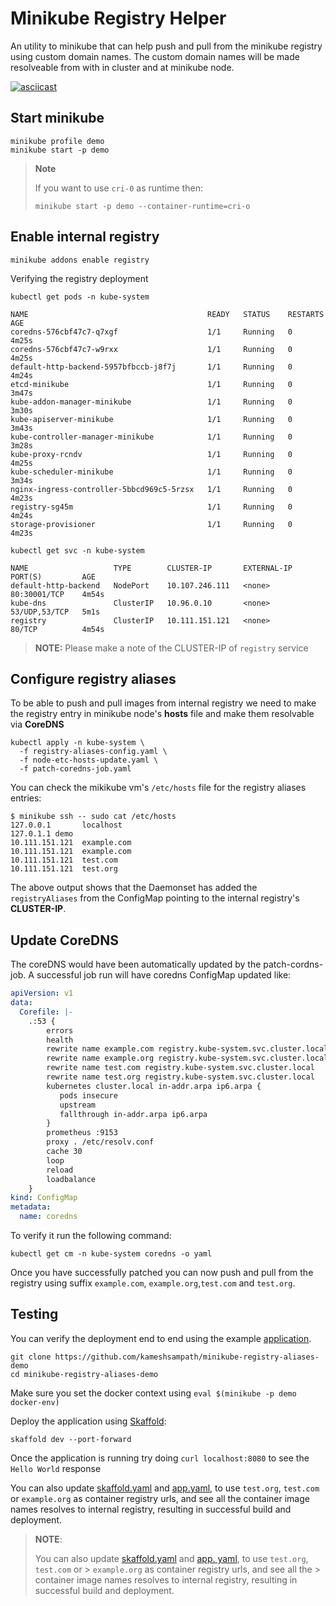 # Minikube Registry Helper

An utility to minikube that can help push and pull from the minikube registry using custom domain names.  The custom domain names will be made resolveable from with in cluster and at minikube node.

[![asciicast](https://asciinema.org/a/254537.svg)](https://asciinema.org/a/254537)

## Start minikube

```shell
minikube profile demo
minikube start -p demo
```

> **Note**
>
>If you want to use `cri-0` as runtime then:
>
>```shell
> minikube start -p demo --container-runtime=cri-o
> ```

## Enable internal registry

```shell
minikube addons enable registry
```

Verifying the registry deployment

```shell
kubectl get pods -n kube-system
```

```shell
NAME                                        READY   STATUS    RESTARTS   AGE
coredns-576cbf47c7-q7xgf                    1/1     Running   0          4m25s
coredns-576cbf47c7-w9rxx                    1/1     Running   0          4m25s
default-http-backend-5957bfbccb-j8f7j       1/1     Running   0          4m24s
etcd-minikube                               1/1     Running   0          3m47s
kube-addon-manager-minikube                 1/1     Running   0          3m30s
kube-apiserver-minikube                     1/1     Running   0          3m43s
kube-controller-manager-minikube            1/1     Running   0          3m28s
kube-proxy-rcndv                            1/1     Running   0          4m25s
kube-scheduler-minikube                     1/1     Running   0          3m34s
nginx-ingress-controller-5bbcd969c5-5rzsx   1/1     Running   0          4m23s
registry-sg45m                              1/1     Running   0          4m24s
storage-provisioner                         1/1     Running   0          4m23s
```

```
kubectl get svc -n kube-system
```

```
NAME                   TYPE        CLUSTER-IP       EXTERNAL-IP   PORT(S)         AGE
default-http-backend   NodePort    10.107.246.111   <none>        80:30001/TCP    4m54s
kube-dns               ClusterIP   10.96.0.10       <none>        53/UDP,53/TCP   5m1s
registry               ClusterIP   10.111.151.121   <none>        80/TCP          4m54s
```

>
> **NOTE:**
> Please make a note of the CLUSTER-IP of `registry` service


## Configure registry aliases

To be able to push and pull images from internal registry we need to make the registry entry in minikube node's **hosts** file and make them resolvable via **CoreDNS**

```shell
kubectl apply -n kube-system \
  -f registry-aliases-config.yaml \
  -f node-etc-hosts-update.yaml \
  -f patch-coredns-job.yaml
```

You can check the mikikube vm's `/etc/hosts` file for the registry aliases entries:

```shell
$ minikube ssh -- sudo cat /etc/hosts
127.0.0.1       localhost
127.0.1.1 demo
10.111.151.121  example.com
10.111.151.121  example.com
10.111.151.121  test.com
10.111.151.121  test.org
```

The above output shows that the Daemonset has added the `registryAliases` from the ConfigMap pointing to the internal registry's __CLUSTER-IP__.

## Update CoreDNS

The coreDNS would have been automatically updated by the patch-cordns-job. A successful job run will have coredns ConfigMap updated like:

```yaml
apiVersion: v1
data:
  Corefile: |-
    .:53 {
        errors
        health
        rewrite name example.com registry.kube-system.svc.cluster.local
        rewrite name example.org registry.kube-system.svc.cluster.local
        rewrite name test.com registry.kube-system.svc.cluster.local
        rewrite name test.org registry.kube-system.svc.cluster.local
        kubernetes cluster.local in-addr.arpa ip6.arpa {
           pods insecure
           upstream
           fallthrough in-addr.arpa ip6.arpa
        }
        prometheus :9153
        proxy . /etc/resolv.conf
        cache 30
        loop
        reload
        loadbalance
    }
kind: ConfigMap
metadata:
  name: coredns
```

To verify it run the following command:

```shell
kubectl get cm -n kube-system coredns -o yaml
```

Once you have successfully patched you can now push and pull from the registry using suffix `example.com`, `example.org`,`test.com` and `test.org`.

## Testing

You can verify the deployment end to end using the example [application](https://github.com/kameshsampath/minikube-registry-aliases-demo).

```shell
git clone https://github.com/kameshsampath/minikube-registry-aliases-demo
cd minikube-registry-aliases-demo
```

Make sure you set the docker context using `eval $(minikube -p demo docker-env)`

Deploy the application using [Skaffold](https://skaffold.dev):

```shell
skaffold dev --port-forward
```

Once the application is running try doing `curl localhost:8080` to see the `Hello World` response

You can also update [skaffold.yaml](./skaffold.yaml) and [app.yaml](.k8s/app.yaml), to use `test.org`, `test.com` or `example.org` as container registry urls, and see all the container image names resolves to internal registry, resulting in successful build and deployment.

> **NOTE**:
>
> You can also update [skaffold.yaml](./skaffold.yaml) and [app. yaml](.k8s/app.yaml), to use `test.org`, `test.com` or > `example.org` as container registry urls, and see all the > container image names resolves to internal registry, resulting in successful build and deployment.
